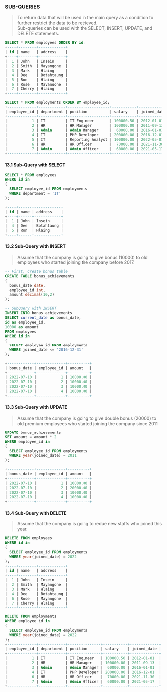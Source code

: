 ### SUB-QUERIES
> To return data that will be used in the main query as a condition to further restrict the data to be retrieved.  
> Sub-queries can be used with the SELECT, INSERT, UPDATE, and DELETE statements.

```sql
SELECT * FROM employees ORDER BY id;
+----+--------+------------+
| id | name   | address    |
+----+--------+------------+
|  1 | John   | Insein     |
|  2 | Smith  | Mayangone  |
|  3 | Mark   | Hlaing     |
|  4 | Dee    | Botahtaung |
|  5 | Ron    | Hlaing     |
|  6 | Rose   | Mayangone  |
|  7 | Cherry | Hlaing     |
+----+--------+------------+

SELECT * FROM employments ORDER BY employee_id;
+-------------+------------+-------------------+-----------+-------------+
| employee_id | department | position          | salary    | joined_date |
+-------------+------------+-------------------+-----------+-------------+
|           1 | IT         | IT Engineer       | 100000.50 | 2012-01-01  |
|           2 | HR         | HR Manager        | 100000.00 | 2011-09-13  |
|           3 | Admin      | Admin Manager     |  60000.00 | 2016-01-01  |
|           4 | IT         | PHP Developer     | 200000.00 | 2016-12-01  |
|           5 | IT         | Reporting Analyst | 100000.00 | 2022-05-01  |
|           6 | HR         | HR Officer        |  70000.00 | 2021-11-30  |
|           7 | Admin      | Admin Officer     |  60000.00 | 2021-05-17  |
+-------------+------------+-------------------+-----------+-------------+
```
#### **13.1 Sub-Query with SELECT**
```sql
SELECT * FROM employees 
WHERE id in
(
  SELECT employee_id FROM employments
  WHERE department = 'IT'
);

+----+------+------------+
| id | name | address    |
+----+------+------------+
|  1 | John | Insein     |
|  4 | Dee  | Botahtaung |
|  5 | Ron  | Hlaing     |
+----+------+------------+
```
#### **13.2 Sub-Query with INSERT**
> Assume that the company is going to give bonus (10000) to old employees who started joining the company before 2017.
```sql
-- First, create bonus table
CREATE TABLE bonus_achievements
(
  bonus_date date,
  employee_id int,
  amount decimal(10,2)
);

-- SubQuery with INSERT
INSERT INTO bonus_achievements 
SELECT current_date as bonus_date,
id as employee_id,
10000 as amount
FROM employees 
WHERE id in
(
  SELECT employee_id FROM employments
  WHERE joined_date <= '2016-12-31'
);

+------------+-------------+----------+
| bonus_date | employee_id | amount   |
+------------+-------------+----------+
| 2022-07-10 |           1 | 10000.00 |
| 2022-07-10 |           2 | 10000.00 |
| 2022-07-10 |           3 | 10000.00 |
| 2022-07-10 |           4 | 10000.00 |
+------------+-------------+----------+
```

#### **13.3 Sub-Query with UPDATE**
> Assume that the company is going to give double bonus (20000) to old premium employees who started joining the company since 2011

```sql
UPDATE bonus_achievements
SET amount = amount * 2
WHERE employee_id in
(
  SELECT employee_id FROM employments
  WHERE year(joined_date) = 2011
);

+------------+-------------+----------+
| bonus_date | employee_id | amount   |
+------------+-------------+----------+
| 2022-07-10 |           1 | 10000.00 |
| 2022-07-10 |           2 | 20000.00 |
| 2022-07-10 |           3 | 10000.00 |
| 2022-07-10 |           4 | 10000.00 |
+------------+-------------+----------+
```

#### **13.4 Sub-Query with DELETE**
> Assume that the company is going to redue new staffs who joined this year.

```sql
DELETE FROM employees
WHERE id in
(
  SELECT employee_id FROM employments
  WHERE year(joined_date) = 2022
);
+----+--------+------------+
| id | name   | address    |
+----+--------+------------+
|  1 | John   | Insein     |
|  2 | Smith  | Mayangone  |
|  3 | Mark   | Hlaing     |
|  4 | Dee    | Botahtaung |
|  6 | Rose   | Mayangone  |
|  7 | Cherry | Hlaing     |
+----+--------+------------+

DELETE FROM employments
WHERE employee_id in
(
  SELECT employee_id FROM employments
  WHERE year(joined_date) = 2022
);
+-------------+------------+---------------+-----------+-------------+
| employee_id | department | position      | salary    | joined_date |
+-------------+------------+---------------+-----------+-------------+
|           1 | IT         | IT Engineer   | 100000.50 | 2012-01-01  |
|           2 | HR         | HR Manager    | 100000.00 | 2011-09-13  |
|           3 | Admin      | Admin Manager |  60000.00 | 2016-01-01  |
|           4 | IT         | PHP Developer | 200000.00 | 2016-12-01  |
|           6 | HR         | HR Officer    |  70000.00 | 2021-11-30  |
|           7 | Admin      | Admin Officer |  60000.00 | 2021-05-17  |
+-------------+------------+---------------+-----------+-------------+
```
